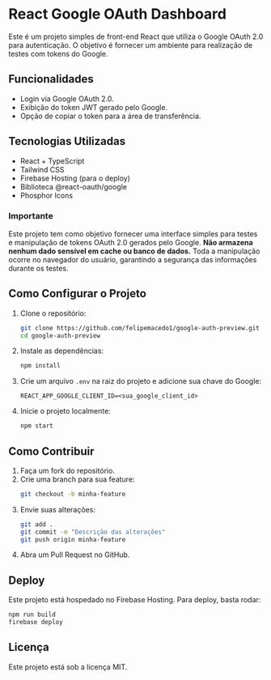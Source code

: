 
# React Google OAuth Dashboard

Este é um projeto simples de front-end React que utiliza o Google OAuth 2.0 para autenticação. O objetivo é fornecer um ambiente para realização de testes com tokens do Google.

## Funcionalidades
- Login via Google OAuth 2.0.
- Exibição do token JWT gerado pelo Google.
- Opção de copiar o token para a área de transferência.

## Tecnologias Utilizadas
- React + TypeScript
- Tailwind CSS
- Firebase Hosting (para o deploy)
- Biblioteca @react-oauth/google
- Phosphor Icons

### **Importante**
Este projeto tem como objetivo fornecer uma interface simples para testes e manipulação de tokens OAuth 2.0 gerados pelo Google. **Não armazena nenhum dado sensível em cache ou banco de dados.** Toda a manipulação ocorre no navegador do usuário, garantindo a segurança das informações durante os testes.

## Como Configurar o Projeto
1. Clone o repositório:
   ```bash
   git clone https://github.com/felipemacedo1/google-auth-preview.git
   cd google-auth-preview
   ```

2. Instale as dependências:
   ```bash
   npm install
   ```

3. Crie um arquivo `.env` na raiz do projeto e adicione sua chave do Google:
   ```
   REACT_APP_GOOGLE_CLIENT_ID=<sua_google_client_id>
   ```

4. Inicie o projeto localmente:
   ```bash
   npm start
   ```

## Como Contribuir
1. Faça um fork do repositório.
2. Crie uma branch para sua feature:
   ```bash
   git checkout -b minha-feature
   ```
3. Envie suas alterações:
   ```bash
   git add .
   git commit -m "Descrição das alterações"
   git push origin minha-feature
   ```
4. Abra um Pull Request no GitHub.

## Deploy
Este projeto está hospedado no Firebase Hosting. Para deploy, basta rodar:
```bash
npm run build
firebase deploy
```

## Licença
Este projeto está sob a licença MIT.